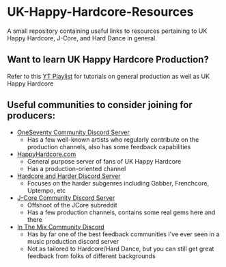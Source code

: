# UK-Happy-Hardcore-Resources
 
A small repository containing useful links to resources pertaining to UK Happy Hardcore, J-Core, and Hard Dance in general.
 
## Want to learn UK Happy Hardcore Production?
 
Refer to this [YT Playlist](https://youtube.com/playlist?list=PLx8AJyqd8OBR7JpLa-cAU1o9tiY0T3jip) for tutorials on general production as well as UK Happy Hardcore

## Useful communities to consider joining for producers:
- [OneSeventy Community Discord Server](https://discord.gg/JJgJwUSYk3)
    - Has a few well-known artists who regularly contribute on the production channels, also has some feedback capabilities
- [HappyHardcore.com](https://discord.gg/bvbMMQ7n)
    - General purpose server of fans of UK Happy Hardcore
    - Has a production-oriented channel
- [Hardcore and Harder Discord Server](https://discord.gg/sH7N7ArD2S)
    - Focuses on the harder subgenres including Gabber, Frenchcore, Uptempo, etc
- [J-Core Community Discord Server](https://discord.gg/AmexFVm7YX)
    - Offshoot of the JCore subreddit
    - Has a few production channels, contains some real gems here and there
- [In The Mix Community Discord](https://discord.gg/inthemix)
    - Has by far one of the best feedback communities I've ever seen in a music production discord server
    - Not as tailored to Hardcore/Hard Dance, but you can still get great feedback from folks of different backgrounds
